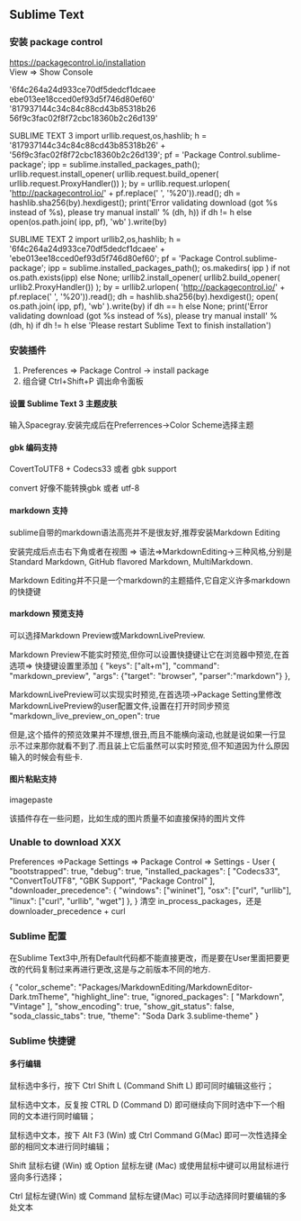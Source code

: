 ## Sublime Text

### 安装 package control
https://packagecontrol.io/installation  
View => Show Console

'6f4c264a24d933ce70df5dedcf1dcaee ebe013ee18cced0ef93d5f746d80ef60'
'817937144c34c84c88cd43b85318b26
56f9c3fac02f8f72cbc18360b2c26d139'

SUBLIME TEXT 3
import urllib.request,os,hashlib; h = '817937144c34c84c88cd43b85318b26' + '56f9c3fac02f8f72cbc18360b2c26d139'; pf = 'Package Control.sublime-package'; ipp = sublime.installed_packages_path(); urllib.request.install_opener( urllib.request.build_opener( urllib.request.ProxyHandler()) ); by = urllib.request.urlopen( 'http://packagecontrol.io/' + pf.replace(' ', '%20')).read(); dh = hashlib.sha256(by).hexdigest(); print('Error validating download (got %s instead of %s), please try manual install' % (dh, h)) if dh != h else open(os.path.join( ipp, pf), 'wb' ).write(by)


SUBLIME TEXT 2
import urllib2,os,hashlib; h = '6f4c264a24d933ce70df5dedcf1dcaee' + 'ebe013ee18cced0ef93d5f746d80ef60'; pf = 'Package Control.sublime-package'; ipp = sublime.installed_packages_path(); os.makedirs( ipp ) if not os.path.exists(ipp) else None; urllib2.install_opener( urllib2.build_opener( urllib2.ProxyHandler()) ); by = urllib2.urlopen( 'http://packagecontrol.io/' + pf.replace(' ', '%20')).read(); dh = hashlib.sha256(by).hexdigest(); open( os.path.join( ipp, pf), 'wb' ).write(by) if dh == h else None; print('Error validating download (got %s instead of %s), please try manual install' % (dh, h) if dh != h else 'Please restart Sublime Text to finish installation')


### 安装插件
1. Preferences => Package Control -> install package
2. 组合键 Ctrl+Shift+P 调出命令面板

#### 设置 Sublime Text 3 主题皮肤
输入Spacegray.安装完成后在Preferrences->Color Scheme选择主题

#### gbk 编码支持
CovertToUTF8 + Codecs33
或者
gbk support


convert 好像不能转换gbk 或者 utf-8

#### markdown 支持
sublime自带的markdown语法高亮并不是很友好,推荐安装Markdown Editing

安装完成后点击右下角或者在视图 => 语法=>MarkdownEditing->三种风格,分别是Standard Markdown, GitHub flavored Markdown, MultiMarkdown.

Markdown Editing并不只是一个markdown的主题插件,它自定义许多markdown的快捷键


#### markdown 预览支持
可以选择Markdown Preview或MarkdownLivePreview.

Markdown Preview不能实时预览,但你可以设置快捷键让它在浏览器中预览,在首选项=> 快捷键设置里添加
{ "keys": ["alt+m"], "command": "markdown_preview", "args": {"target": "browser", "parser":"markdown"} },


MarkdownLivePreview可以实现实时预览,在首选项->Package Setting里修改MarkdownLivePreview的user配置文件,设置在打开时同步预览
"markdown_live_preview_on_open": true

但是,这个插件的预览效果并不理想,很丑,而且不能横向滚动,也就是说如果一行显示不过来那你就看不到了.而且装上它后虽然可以实时预览,但不知道因为什么原因输入的时候会有些卡.

#### 图片粘贴支持
imagepaste

该插件存在一些问题，比如生成的图片质量不如直接保持的图片文件

### Unable to download XXX
Preferences =>Package Settings => Package Control => Settings - User
{
	"bootstrapped": true,
	"debug": true,
	"installed_packages":
	[
		"Codecs33",
		"ConvertToUTF8",
		"GBK Support",
		"Package Control"
	],
	"downloader_precedence": {
		"windows": ["wininet"],
		"osx": ["curl", "urllib"],
		"linux": ["curl", "urllib", "wget"]
	},
}
清空 in_process_packages，还是 downloader_precedence + curl


### Sublime 配置
在Sublime Text3中,所有Default代码都不能直接更改，而是要在User里面把要更改的代码复制过来再进行更改,这是与之前版本不同的地方.

{
	"color_scheme": "Packages/MarkdownEditing/MarkdownEditor-Dark.tmTheme",
	"highlight_line": true,
	"ignored_packages":
	[
		"Markdown",
		"Vintage"
	],
	"show_encoding": true,
	"show_git_status": false,
	"soda_classic_tabs": true,
	"theme": "Soda Dark 3.sublime-theme"
}


### Sublime 快捷键
#### 多行编辑
鼠标选中多行，按下 Ctrl Shift L (Command Shift L) 即可同时编辑这些行；

鼠标选中文本，反复按 CTRL D (Command D) 即可继续向下同时选中下一个相同的文本进行同时编辑；

鼠标选中文本，按下 Alt F3 (Win) 或 Ctrl Command G(Mac) 即可一次性选择全部的相同文本进行同时编辑；

Shift 鼠标右键 (Win) 或 Option 鼠标左键 (Mac) 或使用鼠标中键可以用鼠标进行竖向多行选择；

Ctrl 鼠标左键(Win) 或 Command 鼠标左键(Mac) 可以手动选择同时要编辑的多处文本



